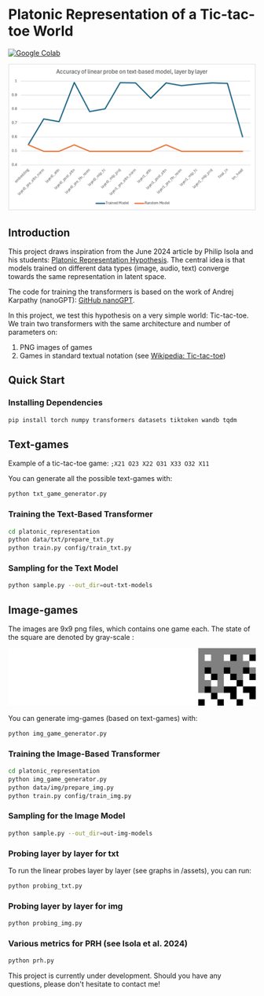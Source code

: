 # Platonic Representation of a Tic-tac-toe World

[![Google Colab](https://colab.research.google.com/assets/colab-badge.svg)](https://colab.research.google.com/drive/1lIp2npuGWM4JiuvWlCtbm6ENpf22WAbH?usp=sharing)

![Accuracy Across Layers](assets/txt_probe.png)

## Introduction

This project draws inspiration from the June 2024 article by Philip Isola and his students: [Platonic Representation Hypothesis](https://phillipi.github.io/prh/). The central idea is that models trained on different data types (image, audio, text) converge towards the same representation in latent space.

The code for training the transformers is based on the work of Andrej Karpathy (nanoGPT): [GitHub nanoGPT](https://github.com/karpathy).

In this project, we test this hypothesis on a very simple world: Tic-tac-toe. We train two transformers with the same architecture and number of parameters on:
1. PNG images of games
2. Games in standard textual notation (see [Wikipedia: Tic-tac-toe](https://en.wikipedia.org/wiki/Tic-tac-toe))

## Quick Start

### Installing Dependencies

```bash
pip install torch numpy transformers datasets tiktoken wandb tqdm
```

## Text-games

Example of a tic-tac-toe game: ```;X21 O23 X22 O31 X33 O32 X11``` 

You can generate all the possible text-games with:

```bash
python txt_game_generator.py
```

### Training the Text-Based Transformer

```bash
cd platonic_representation
python data/txt/prepare_txt.py
python train.py config/train_txt.py
```

### Sampling for the Text Model

```bash
python sample.py --out_dir=out-txt-models
```

## Image-games

The images are 9x9 png files, which contains one game each. The state of the square are denoted by gray-scale :

![A image game](assets/explain.png)

You can generate img-games (based on text-games) with:

```bash
python img_game_generator.py
```

### Training the Image-Based Transformer

```bash
cd platonic_representation
python img_game_generator.py
python data/img/prepare_img.py
python train.py config/train_img.py
```

### Sampling for the Image Model

```bash
python sample.py --out_dir=out-img-models
```

### Probing layer by layer for txt

To run the linear probes layer by layer (see graphs in /assets), you can run:

```bash
python probing_txt.py
```

### Probing layer by layer for img

```bash
python probing_img.py
```

### Various metrics for PRH (see Isola et al. 2024)

```bash
python prh.py
```

This project is currently under development. Should you have any questions, please don't hesitate to contact me!